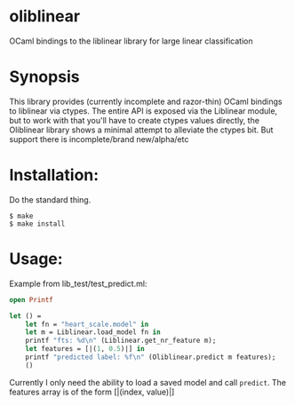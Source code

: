 oliblinear
==========

OCaml bindings to the liblinear library for large linear classification

Synopsis
========
This library provides (currently incomplete and razor-thin) OCaml bindings to liblinear via ctypes.
The entire API is exposed via the Liblinear module, but to work with that you'll have to create
ctypes values directly, the Oliblinear library shows a minimal attempt to alleviate the ctypes bit.
But support there is incomplete/brand new/alpha/etc

Installation:
=============
Do the standard thing.
```
$ make
$ make install
```

Usage:
======
Example from lib_test/test_predict.ml:
```ocaml
open Printf

let () =
    let fn = "heart_scale.model" in
    let m = Liblinear.load_model fn in
    printf "fts: %d\n" (Liblinear.get_nr_feature m);
    let features = [|(1, 0.5)|] in
    printf "predicted label: %f\n" (Oliblinear.predict m features);
    ()
```
Currently I only need the ability to load a saved model and call `predict`.
The features array is of the form [|(index, value)|]



